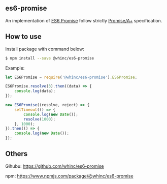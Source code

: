## es6-promise

An implementation of [ES6 Promise](https://developer.mozilla.org/en-US/docs/Web/JavaScript/Reference/Global_Objects/Promise
) follow strictly [Promise/A+](https://promisesaplus.com/) specification.

## How to use

Install package with command below:
```bash
$ npm install --save @whinc/es6-promise
```

Example:
```javascript
let ES6Promise = require('@whinc/es6-promise').ES6Promise;

ES6Promise.resolve(3).then((data) => {
    console.log(data);
});

new ES6Promise((resolve, reject) => {
    setTimeout(() => {
        console.log(new Date());
        resolve(1000);
    }, 1000);
}).then(() => {
    console.log(new Date());
});
```

## Others

Gihubu: <https://github.com/whinc/es6-promise>

npm: <https://www.npmjs.com/package/@whinc/es6-promise>
